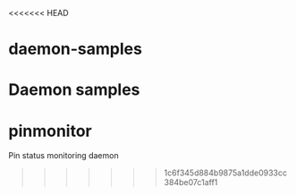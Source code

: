 <<<<<<< HEAD
# daemon-samples
Daemon samples
=======
# pinmonitor
Pin status monitoring daemon
>>>>>>> 1c6f345d884b9875a1dde0933cc384be07c1aff1
